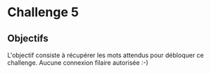 # Challenge 5

## Objectifs

L'objectif consiste à récupérer les mots attendus pour débloquer ce challenge. Aucune connexion filaire autorisée :-)



